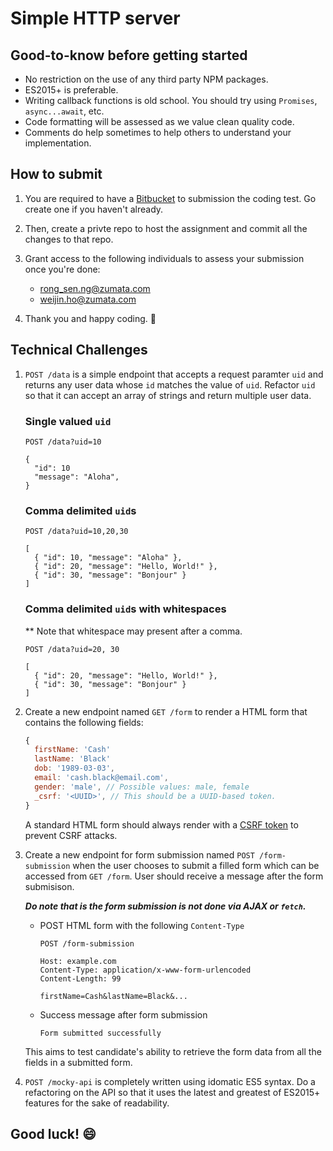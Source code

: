# Simple HTTP server

## Good-to-know before getting started

- No restriction on the use of any third party NPM packages.
- ES2015+ is preferable.
- Writing callback functions is old school. You should try using `Promises`, `async...await`, etc.
- Code formatting will be assessed as we value clean quality code.
- Comments do help sometimes to help others to understand your implementation.

## How to submit

1. You are required to have a [Bitbucket][bitbucket-url] to submission the coding test. Go create one if you haven't already.
2. Then, create a privte repo to host the assignment and commit all the changes to that repo.
3. Grant access to the following individuals to assess your submission once you're done:

    - rong_sen.ng@zumata.com
    - weijin.ho@zumata.com
    
4. Thank you and happy coding. :tada:

## Technical Challenges

1. `POST /data` is a simple endpoint that accepts a request paramter `uid` and returns any user data whose `id` matches the value of `uid`. Refactor `uid` so that it can accept an array of strings and return multiple user data.

    ### Single valued `uid`

    ```http
    POST /data?uid=10

    {
      "id": 10
      "message": "Aloha",
    }
    ```

    ### Comma delimited `uid`s

    ``` http
    POST /data?uid=10,20,30

    [
      { "id": 10, "message": "Aloha" },
      { "id": 20, "message": "Hello, World!" },
      { "id": 30, "message": "Bonjour" }
    ]
    ```

    ### Comma delimited `uid`s with whitespaces

    ** Note that whitespace may present after a comma.

    ```http
    POST /data?uid=20, 30

    [
      { "id": 20, "message": "Hello, World!" },
      { "id": 30, "message": "Bonjour" }
    ]
    ```
    
2. Create a new endpoint named `GET /form` to render a HTML form that contains the following fields:

    ```js
    {
      firstName: 'Cash'
      lastName: 'Black'
      dob: '1989-03-03',
      email: 'cash.black@email.com',
      gender: 'male', // Possible values: male, female
      _csrf: '<UUID>', // This should be a UUID-based token.
    }
    ```
    
    A standard HTML form should always render with a [CSRF token][csrf-token-url] to prevent CSRF attacks.

3. Create a new endpoint for form submission named `POST /form-submission` when the user chooses to submit a filled form which can be accessed from `GET /form`. User should receive a message after the form submisison.

    _**Do note that is the form submission is not done via AJAX or `fetch`.**_

    - POST HTML form with the following `Content-Type`

      ```http
      POST /form-submission

      Host: example.com
      Content-Type: application/x-www-form-urlencoded
      Content-Length: 99

      firstName=Cash&lastName=Black&...

      ```

    - Success message after form submission

      ```
      Form submitted successfully
      ```

    This aims to test candidate's ability to retrieve the form data from all the fields in a submitted form.
    
4. `POST /mocky-api` is completely written using idomatic ES5 syntax. Do a refactoring on the API so that it uses the latest and greatest of ES2015+ features for the sake of readability.

## Good luck! :smile:

[csrf-token-url]: https://www.owasp.org/index.php/Cross-Site_Request_Forgery_(CSRF)
[bitbucket-url]: https://bitbucket.org/